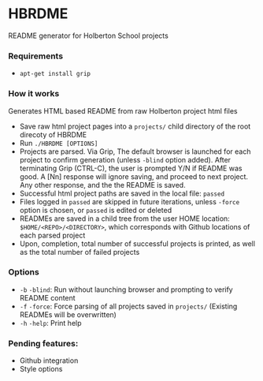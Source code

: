 # HBRDME
README generator for Holberton School projects
### Requirements
- ```apt-get install grip```
### How it works
Generates HTML based README from raw Holberton project html files
- Save raw html project pages into a ```projects/``` child directory of the root direcoty of HBRDME
- Run ```./HBRDME [OPTIONS]```
- Projects are parsed. Via Grip, The default browser is launched for each project to confirm generation (unless `-blind` option added). After terminating Grip (CTRL-C), the user is prompted Y/N if README was good. A [Nn] response will ignore saving, and proceed to next project. Any other response, and the the README is saved.
- Successful html project paths are saved in the local file: ```passed```
- Files logged in ```passed``` are skipped in future iterations, unless `-force` option is chosen, or ```passed``` is edited or deleted
- READMEs are saved in a child tree from the user HOME location: ```$HOME/<REPO>/<DIRECTORY>```, which corresponds with Github locations of each parsed project
- Upon, completion, total number of successful projects is printed, as well as the total number of failed projects
### Options
- ```-b``` ```-blind```: Run without launching browser and prompting to verify README content
- ```-f``` ```-force```: Force parsing of all projects saved in ```projects/``` (Existing READMEs will be overwritten)
- ```-h``` ```-help```: Print help
### Pending features:
- Github integration
- Style options
